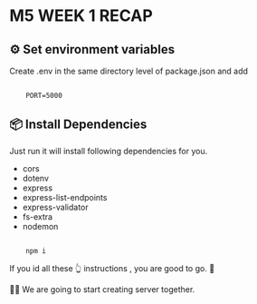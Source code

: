 # M5 WEEK 1 RECAP

## ⚙️ Set environment variables

Create .env in the same directory level of package.json and add

```

    PORT=5000

```

## 📦 Install Dependencies

Just run it will install following dependencies for you.

- cors
- dotenv
- express
- express-list-endpoints
- express-validator
- fs-extra
- nodemon

```

    npm i

```

If you id all these 👆 instructions , you are good to go. 🚀

🧑‍💻 We are going to start creating server together.
